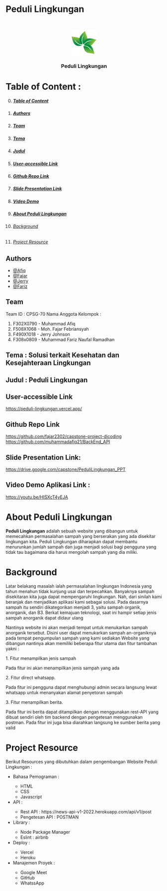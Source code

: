 # Peduli Lingkungan
<br />
<p align="center">
  <img src="./src/public/company-logo.png" alt="Logo" width="80" height="80">
  <h3 align="center">Peduli Lingkungan</h3>
</p>

<a id="toc"></a>

# Table of Content :
0. ##### [Table of Content](#toc)
1. ##### [Authors](#1)
2. ##### [Team](#2)
3. ##### [Tema](#3)
4. ##### [Judul](#4)
5. ##### [User-accessible Link](#5)
6. ##### [Github Repo Link](#6)
7. ##### [Slide Presentation Link](#7)
8. ##### [Video Demo](#8)
9. ##### [About Peduli Lingkungan](#9)
10. ###### [Background](#10)
12. ###### [Project Resource](#11)

<a id="1"></a>

## Authors
- [@Afiq](https://www.linkedin.com/in/muhammad-afiq-2a097314b/)
- [@Fajar](https://www.linkedin.com/in/fajar-febriansyah-159349241/)
- [@Jerry](https://www.linkedin.com/in/jerry-johnson-b77250208/)
- [@Fariz](https://www.linkedin.com/in/m-fariz-naufal-r-813144213/)


<a id="2"></a>
## Team

Team ID : CPSG-70
Nama Anggota Kelompok :
<ol>
  <li>F302X0790 - Muhammad Afiq</li>
  <li>F508X1068 - Moh. Fajar Febriansyah</li>
  <li>F490X1018 - Jerry Johnson</li>
  <li>F308x0809  - Muhammad Fariz Naufal Ramadhan</li>
</ol>

<a id="3"></a>
## Tema : Solusi terkait Kesehatan dan Kesejahteraan Lingkungan

<a id="4"></a>
## Judul : Peduli Lingkungan

<a id="5"></a>
## User-accessible Link

https://peduli-lingkungan.vercel.app/

<a id="6"></a>
## Github Repo Link

https://github.com/fajar2302/capstone-project-dicoding
https://github.com/muhammadafiq21/BackEnd_API

<a id="7"></a>
## Slide Presentation Link:

https://drive.google.com/capstone/PeduliLingkungan_PPT

<a id="8"></a>
## Video Demo Aplikasi Link :

https://youtu.be/HISXcT4yEJA


<a id="9"></a>
# About Peduli Lingkungan

**Peduli Lingkungan** adalah sebuah website yang dibangun untuk memecahkan permasalahan sampah yang berserakan yang ada disekitar lingkungan kita. Peduli Lingkungan diharapkan dapat membantu menurunkan jumlah sampah dan juga menjadi solusi bagi pengguna yang tidak tau bagaimana dia harus mengolah sampah yang dia miliki.

<a id="10"></a>
# Background
<p>Latar belakang masalah ialah permasalahan lingkungan Indonesia yang tahun menahun tidak kunjung usai dan terpecahkan. Banyaknya sampah disekitaran kita juga dapat mempengaruhi lingkungan. Nah, dari sinilah kami beranjak dan menjadikan aplikasi kami sebagai solusi. Pada dasarnya sampah itu sendiri dikategorikan menjadi 3, yaitu sampah organik, anorganik, dan B3. Berkat kemajuan teknologi, saat ini hampir setiap jenis sampah anorganik dapat didaur ulang</p>
<p> Nantinya website ini akan menjadi tempat untuk menukarkan sampah anorganik tersebut. Disini user dapat menukarkan sampah an-organiknya pada tempat pengumpulan sampah yang kami sediakan 
Website yang dibangun nantinya akan memiliki beberapa fitur utama dan fitur tambahan yakni : </p>
1. Fitur menampilkan jenis sampah
<p>Pada fitur ini akan menampilkan jenis sampah yang ada </p>
2. Fitur direct whatsapp. 
<p>Pada fitur ini pengguna dapat menghubungi admin secara langsung lewat whatsapp untuk menanyakan alamat penyetoran sampah</p>
3. Fitur menampilkan berita.
<p>Pada fitur ini berita dapat ditampilkan dengan menggunakan rest-API yang dibuat sendiri oleh tim backend dengan pengetesan menggunakan postman. Pada fitur ini juga bisa diarahkan langsung ke sumber berita yang valid
</p>

<a id="11"></a>
# Project Resource

Berikut Resources yang dibutuhkan dalam pengembangan Website Peduli Lingkungan :
<ul>
  <li>Bahasa Pemograman :</li>
    <ul>
      <li>HTML</li>
      <li>CSS</li>
      <li>Javascript</li>
    </ul>
  <li>API :</li>
    <ul>
      <li>Rest API : https://news-api-v1-2022.herokuapp.com/api/v1/post</li>
      <li>Pengetesan API : POSTMAN</li>
    </ul>
  <li>Library :</li>
    <ul>
      <li>Node Package Manager</li>
      <li>Eslint : airbnb</li>
    </ul>
  <li>Deploy :</li>
    <ul>
      <li>Vercel</li>
      <li>Heroku</li>
    </ul>
  <li>Manajemen Proyek :</li>
    <ul>
      <li>Google Meet</li>
      <li>GitHub</li>
      <li>WhatssApp</li>
    </ul>
</ul>


